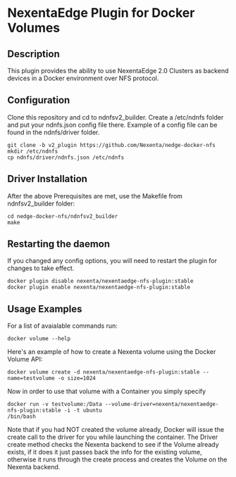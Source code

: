 NexentaEdge Plugin for Docker Volumes
======================================
## Description
  This plugin provides the ability to use NexentaEdge 2.0 Clusters as backend
  devices in a Docker environment over NFS protocol.

## Configuration
Clone this repository and cd to ndnfsv2_builder.
Create a /etc/ndnfs folder and put your ndnfs.json config file there.
Example of a config file can be found in the ndnfs/driver folder.
  ```
  git clone -b v2_plugin https://github.com/Nexenta/nedge-docker-nfs
  mkdir /etc/ndnfs
  cp ndnfs/driver/ndnfs.json /etc/ndnfs
  ```

## Driver Installation
After the above Prerequisites are met, use the Makefile from ndnfsv2_builder folder:
  ```
  cd nedge-docker-nfs/ndnfsv2_builder
  make
  ```

## Restarting the daemon
If you changed any config options, you will need to restart the plugin
for changes to take effect.

  ```
  docker plugin disable nexenta/nexentaedge-nfs-plugin:stable
  docker plugin enable nexenta/nexentaedge-nfs-plugin:stable
  ```

## Usage Examples
For a list of avaialable commands run:
  ```
  docker volume --help
  ```

Here's an example of how to create a Nexenta volume using the Docker Volume
API:
  ```
  docker volume create -d nexenta/nexentaedge-nfs-plugin:stable --name=testvolume -o size=1024
  ```

Now in order to use that volume with a Container you simply specify
  ```
  docker run -v testvolume:/Data --volume-driver=nexenta/nexentaedge-nfs-plugin:stable -i -t ubuntu
  /bin/bash
  ```

Note that if you had NOT created the volume already, Docker will issue the
create call to the driver for you while launching the container.  The Driver
create method checks the Nexenta backend to see if the Volume already exists,
if it does it just passes back the info for the existing volume, otherwise it
runs through the create process and creates the Volume on the Nexenta
backend.
